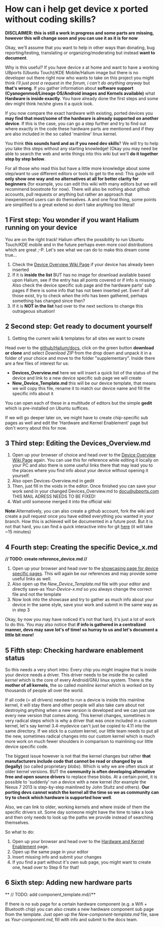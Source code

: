 # How can i help get device x ported without coding skills?

**DISCLAIMER: this is still a work in progress and some parts are missing, however this will change soon and you can use it as it is for now**

Okay, we'll assume that you want to help in other ways than donating, bug reporting/testing, translating or organizing/moderating but instead **want to document**.

Why is this useful? If you have device x at home and want to have a working UBports (Ubuntu Touch)/KDE Mobile/Halium image but there is no developer out there right now who wants to take on this project you might think _I’ll just post a request in the forum, i can't do anything anyway_ but **that's wrong**. If you gather information about **software support (Cyanogenmod/Lineage OS/Android images and Kernels available)** what **Hardware is inside exactly**. You have already done the first steps and some dev might think he/she gives it a quick look.

If you now compare the exact hardware with existing, ported devices you **may find that most/some of the hardware is already supported on another device**. If this is the case, you can go a step further and try to find out where exactly in the code these hardware parts are mentioned and if they are also included in the so called 'mainline' linux kernel.

You think **this sounds hard and as if you need dev skills**? We will try to help you take this steps without any starting knowledge! (Okay you may need be able to search the web and write things into this wiki but we'll **do it together step by step below**.

For all those who read this but have a little more knowledge about some step/want to use different editors or tools to get to the end: This guide will **only show one way and no alternatives at all for better clarity for beginners** (for example, you can edit this wiki with many editors but we will recommend boostnote for now). There will also be nothing about github accounts, pull requests or anything but rather an approach that inexperienced users can do themselves. A and one final thing, some points are simplified to a great extend so don't take anything too literal!

## 1 First step: You wonder if you want Halium running on your device

You are on the right track! Halium offers the possibility to run Ubuntu Touch/KDE mobile and in the future perhaps even more cool distributions which are great ;-P. Let's see what we can do to make this dream come true...

  1. Check the [Device Overview Wiki Page](device_overview.md) if your device has already been inserted
  2. If it is **inside the list** BUT has no image for download available based upon Halium, see if the entry has all points covered or if info is missing. Also check the device specific sub page and the hardware parts' sub pages if there is some info that has not been inserted yet. Even if all those exist, try to check _when_ the info has been gathered, perhaps something has changed since then?
  3. If it is **NOT in the list** had over to the next sections to change this outrageous situation!

## 2 Second step: Get ready to document yourself

  1. Getting the current wiki & templates for all sites we want to create

Head over to the [github/Halium/docs](https://github.com/Halium/docs), click on the green button **download or clone** and select _Download ZIP_ from the drop down and unpack it in a folder of your choice and move to the folder "supplementary". Inside there are a few files of interest for us:
  * **Devices_Overview.md** here we will insert a quick list of the status of the device and link to a new device specific sub page we will create
  * **New_Device_Template.md** this will be our device template, that means we will copy this file, rename it to match our device name and fill the specific info about it

You can open each of these in a multitude of editors but the simple **gedit** which is pre-installed on Ubuntu suffices.

If we will go deeper later on, we might have to create chip-specific sub pages as well and edit the 'Hardware and Kernel Enablement' page but don't worry about this for now.

## 3 Third step: Editing the Devices_Overview.md

  1. Open up your browser of choice and head over to the [Device Overview Wiki Page](device_overview.md) again. You can use this for reference while editing it locally on your PC and also there is some useful links there that may lead you to the places where you find info about your device without opening it yourself.
  2. Also open Devices-Overview.md in gedit
  3. Then, just fill in the voids in the editor. Once finished you can save your work send in your changed Devices_Overview.md to docu@ubports.com THIS MAIL ADRESS NEEDS TO BE FIXED!
  4. Wait until someone merged it into the official wiki

**Note**:Alternatively, you can also create a github account, fork the wiki and create a pull request once you have edited everything you wanted in your branch. How this is achieved will be documented in a future post. But it is not that hard, you can find a quick interactive intro for git [here](https://try.github.io/levels/1/challenges/1) (it will take ~15 minutes)

## 4 Fourth step: Creating the specific Device_x.md

**// TODO: create reference_device.md //**

  1. Open up your browser and head over to the [showcasing page for device specific pages](reference_device.md). This will again be our references and may provide some useful links as well.
  2. Also open up the _New_Device_Template.md_ file with your editor and directly save-as _Your-Device-x.md_ so you always change the correct file and not the template
  3. Now look into the showcase and try to gather as much info about your device in the same style, save your work and submit in the same way as in step 3

Okay, by now you may have noticed it's not that hard, it's just a lot of work to do this. You may also notice that **if info is gathered in a centralized manner, devs may save lot's of time! so hurray to us and let's document a little bit more!**

## 5 Fifth step: Checking hardware enablement status

So this needs a very short intro: Every chip you might imagine that is inside your device needs a driver. This driver needs to be inside the so called _kernel_ which is the core of every Android/GNU linux system. There is the **mother of all kernels**, the so called _mainline kernel_ which is worked on by thousands of people all over the world. 

If all code (= all drivers) needed to run a device is inside this mainline kernel, it will stay there and other people will also take care about not destroying anything when a new version is developed and we can just use every new version that comes along. This kernel changes, sometimes in very radical steps which is why a driver that was once included in a custom kernel, let's say kernel 3.4-mydevice can't just be copied to 4.11 into the same directory. If we stick to a custom kernel, our little team needs to put all the new, sometimes radical changes into our custom kernel which is much more work on much fewer shoulders in comparison to mainlining our little device specific code.

The biggest issue however is not that the kernel changes but rather **that manufacturers include code that cannot be read or changed by us (legally)** (so called proprietary _blobs_). Which is why we are often stuck at older kernel versions. BUT the **community is often developing alternative free and open source drivers** to replace these blobs. At a certain point, it is possible to 'suddenly' run a device with a new kernel (for example the Nexus 7 2013 is step-by-step mainlined by John Stultz and others). **Our porting devs cannot watch the kernel all the time so we as community can try to check which hardware is supported how well**.

Also, we can link to older, working kernels and where inside of them the specific drivers sit. Some day someone might have the time to take a look and then only needs to look up the paths we provide instead of searching themselves.

So what to do:
  1. Open up your browser and head over to the  [Hardware and Kernel Enablement](hardware_enablement.md) page.
  2. Open up the same page in your editor
  3. Insert missing info and submit your changes
  4. If you find a part without it's own sub page, you might want to create one, head over to Step 6 for that!

## 6 Sixth step: Adding new hardware parts

** // TODO: add component_template.md//**

If there is no sub page for a certain hardware component (e.g. a Wifi + Bluetooth chip) you can also create a new hardware component sub page from the template. Just open up the _New-component-template.md_ file, save as _Your-component.md_, fill with info and submit to the docs team.